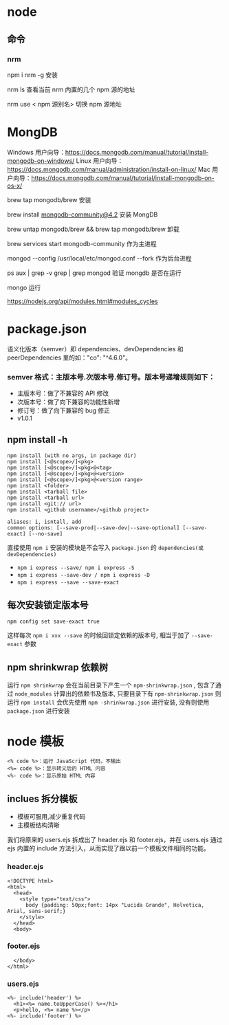 # node

## 命令

### nrm

npm i nrm -g
安装

nrm ls
查看当前 nrm 内置的几个 npm 源的地址

nrm use < npm 源别名>
切换 npm 源地址

# MongDB

Windows 用户向导：https://docs.mongodb.com/manual/tutorial/install-mongodb-on-windows/
Linux 用户向导：https://docs.mongodb.com/manual/administration/install-on-linux/
Mac 用户向导：https://docs.mongodb.com/manual/tutorial/install-mongodb-on-os-x/

brew tap mongodb/brew
安装

brew install mongodb-community@4.2
安装 MongDB

brew untap mongodb/brew && brew tap mongodb/brew
卸载

brew services start mongodb-community
作为主进程

mongod --config /usr/local/etc/mongod.conf --fork
作为后台进程

ps aux | grep -v grep | grep mongod
验证 mongdb 是否在运行

mongo
运行

https://nodejs.org/api/modules.html#modules_cycles

# package.json

语义化版本（semver）即 dependencies、devDependencies 和 peerDependencies 里的如："co": "^4.6.0"。

### semver 格式：主版本号.次版本号.修订号。版本号递增规则如下：

- 主版本号：做了不兼容的 API 修改
- 次版本号：做了向下兼容的功能性新增
- 修订号：做了向下兼容的 bug 修正
- v1.0.1

## npm install -h

```
npm install (with no args, in package dir)
npm install [<@scope>/]<pkg>
npm install [<@scope>/]<pkg>@<tag>
npm install [<@scope>/]<pkg>@<version>
npm install [<@scope>/]<pkg>@<version range>
npm install <folder>
npm install <tarball file>
npm install <tarball url>
npm install <git:// url>
npm install <github username>/<github project>

aliases: i, isntall, add
common options: [--save-prod|--save-dev|--save-optional] [--save-exact] [--no-save]
```

直接使用 `npm i` 安装的模块是不会写入 `package.json` 的 `dependencies(或 devDependencies)`

- `npm i express --save/ npm i express -S`
- `npm i express --save-dev / npm i express -D`
- `npm i express --save --save-exact`

## 每次安装锁定版本号

```
npm config set save-exact true
```

这样每次 `npm i xxx --save` 的时候回锁定依赖的版本号, 相当于加了 `--save-exact` 参数

## npm shrinkwrap 依赖树

运行 `npm shrinkwrap` 会在当前目录下产生一个 `npm-shrinkwrap.json` , 包含了通过 `node_modules` 计算出的依赖书及版本, 只要目录下有 `npm-shrinkwrap.json` 则运行 `npm install` 会优先使用 `npm -shrinkwrap.json` 进行安装, 没有则使用 `package.json` 进行安装

# node 模板

```
<% code %>：运行 JavaScript 代码，不输出
<%= code %>：显示转义后的 HTML 内容
<%- code %>：显示原始 HTML 内容
```

## inclues 拆分模板

- 模板可服用,减少重复代码
- 主模板结构清晰

我们将原来的 users.ejs 拆成出了 header.ejs 和 footer.ejs，并在 users.ejs 通过 ejs 内置的 include 方法引入，从而实现了跟以前一个模板文件相同的功能。

### header.ejs

```
<!DOCTYPE html>
<html>
  <head>
    <style type="text/css">
      body {padding: 50px;font: 14px "Lucida Grande", Helvetica, Arial, sans-serif;}
    </style>
  </head>
  <body>
```

### footer.ejs

```
  </body>
</html>
```

### users.ejs

```
<%- include('header') %>
  <h1><%= name.toUpperCase() %></h1>
  <p>hello, <%= name %></p>
<%- include('footer') %>
```

